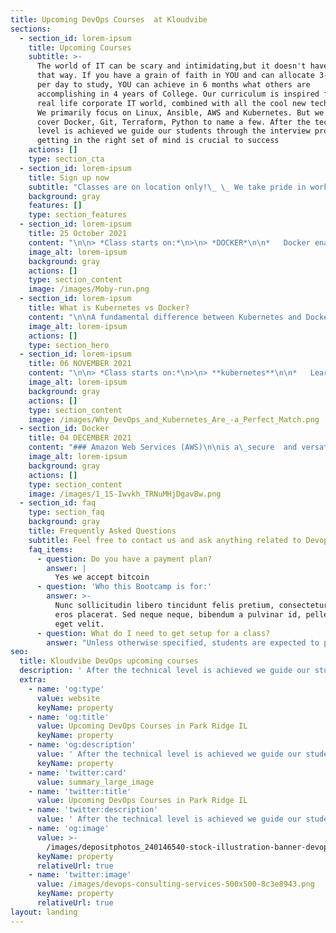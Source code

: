 ```yaml
---
title: Upcoming DevOps Courses  at Kloudvibe
sections:
  - section_id: lorem-ipsum
    title: Upcoming Courses
    subtitle: >-
      The world of IT can be scary and intimidating,but it doesn't have to be
      that way. If you have a grain of faith in YOU and can allocate 3-4 hours
      per day to study, YOU can achieve in 6 months what others are
      accomplishing in 4 years of College. Our curriculum is inspired from the
      real life corporate IT world, combined with all the cool new technologies.
      We primarily focus on Linux, Ansible, AWS and Kubernetes. But we also
      cover Docker, Git, Terraform, Python to name a few. After the technical
      level is achieved we guide our students through the interview process, as
      getting in the right set of mind is crucial to success
    actions: []
    type: section_cta
  - section_id: lorem-ipsum
    title: Sign up now
    subtitle: "Classes are on location only!\_ \_ We take pride in working directly with our students"
    background: gray
    features: []
    type: section_features
  - section_id: lorem-ipsum
    title: 25 October 2021
    content: "\n\n> *Class starts on:*\n>\n> *DOCKER*\n\n*   Docker enables you to separate your applications from your infrastructure so you can deliver software quickly.\n\n*   With Docker, you can manage your infrastructure in the same ways you manage your applications.\n\n*   By taking advantage of Docker’s methodologies for shipping, testing, and deploying code quickly.\n\n*   Significantly reduce the delay between writing code and running it in production.\n\n*   Docker works with all development tools you use including VS Code, CircleCI and GitHub. Leveraging Docker images to efficiently develop your own unique applications on Windows and Mac.\_\n"
    image_alt: lorem-ipsum
    background: gray
    actions: []
    type: section_content
    image: /images/Moby-run.png
  - section_id: lorem-ipsum
    title: What is Kubernetes vs Docker?
    content: "\n\nA fundamental difference between Kubernetes and Docker is that\_Kubernetes is meant to run across a cluster while Docker runs on a single node. Kubernetes is more extensive than Docker Swarm and is meant to coordinate clusters of nodes at scale in production in an efficient manner.\n"
    image_alt: lorem-ipsum
    actions: []
    type: section_hero
  - section_id: lorem-ipsum
    title: 06 NOVEMBER 2021
    content: "\n\n> *Class starts on:*\n>\n> **kubernetes**\n\n*   Learn everything\_*Kubernetes*\_offers for each particular pattern, with tested conclusions.\n\n*   Get detailed, reusable\_*Kubernetes*\_patterns for container deployment and orchestration.\n"
    image_alt: lorem-ipsum
    background: gray
    actions: []
    type: section_content
    image: /images/Why_DevOps_and_Kubernetes_Are_-a_Perfect_Match.png
  - section_id: Docker
    title: 04 DECEMBER 2021
    content: "### Amazon Web Services (AWS)\n\nis a\_secure  and versatile cloud services platform, offering compute power, database storage, content delivery and other functionality to help businesses scale and grow.\n"
    image_alt: lorem-ipsum
    background: gray
    actions: []
    type: section_content
    image: /images/1_1S-Iwvkh_TRNuMHjDgavBw.png
  - section_id: faq
    type: section_faq
    background: gray
    title: Frequently Asked Questions
    subtitle: Feel free to contact us and ask anything related to Devops
    faq_items:
      - question: Do you have a payment plan?
        answer: |
          Yes we accept bitcoin
      - question: 'Who this Bootcamp is for:'
        answer: >-
          Nunc sollicitudin libero tincidunt felis pretium, consectetur aliquam
          eros placerat. Sed neque neque, bibendum a pulvinar id, pellentesque
          eget velit.
      - question: What do I need to get setup for a class?
        answer: "Unless otherwise specified, students are expected to provide their own computer systems for both classroom and virtual class sessions. For virtual sessions, students connect to the class via a video-conferencing service and so would need to have reliable high-speed internet. (A headset with microphone is recommended for better audio. Students connect to the class via a video-conferencing service provided by The Linux Foundation, though webcam is optional for the student.) About 1-2 weeks before their class, students will be sent a welcome email that will have more details on getting setup. Students may also go to the following url to find the setup requirements for their course -\_<https://training.linuxfoundation.org/cm/prep/>\_(just click on the specific course in the list at right to find the requirements for that specific class).\n"
seo:
  title: Kloudvibe DevOps upcoming courses
  description: ' After the technical level is achieved we guide our students through the interview process, as getting in the right set of mind is crucial to success'
  extra:
    - name: 'og:type'
      value: website
      keyName: property
    - name: 'og:title'
      value: Upcoming DevOps Courses in Park Ridge IL
      keyName: property
    - name: 'og:description'
      value: ' After the technical level is achieved we guide our students through the interview process, as getting in the right set of mind is crucial to success'
      keyName: property
    - name: 'twitter:card'
      value: summary_large_image
    - name: 'twitter:title'
      value: Upcoming DevOps Courses in Park Ridge IL
    - name: 'twitter:description'
      value: ' After the technical level is achieved we guide our students through the interview process, as getting in the right set of mind is crucial to success'
    - name: 'og:image'
      value: >-
        /images/depositphotos_240146540-stock-illustration-banner-devops-concept-software-engineering-bf03d134.jpg
      keyName: property
      relativeUrl: true
    - name: 'twitter:image'
      value: /images/devops-consulting-services-500x500-8c3e8943.png
      keyName: property
      relativeUrl: true
layout: landing
---
```

